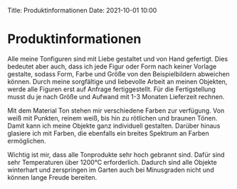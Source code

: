 Title: Produktinformationen
Date: 2021-10-01 10:00

# Produktinformationen
Alle meine Tonfiguren sind mit Liebe gestaltet und von Hand gefertigt.
Dies bedeutet aber auch, dass ich jede Figur oder Form nach keiner Vorlage gestalte, sodass Form, Farbe und Größe von den Beispielbildern abweichen können.
Durch meine sorgfältige und liebevolle Arbeit an meinen Objekten, werde alle Figuren erst auf Anfrage fertiggestellt.
Für die Fertigstellung musst du je nach Größe und Aufwand mit 1-3 Monaten Lieferzeit rechnen. 

Mit dem Material Ton stehen mir verschiedene Farben zur verfügung.
Von weiß mit Punkten, reinem weiß, bis hin zu rötlichen und braunen Tönen.
Damit kann ich meine Objekte ganz individuell gestalten.
Darüber hinaus glasiere ich mit Farben, die ebenfalls ein breites Spektrum an Farben ermöglichen. 

Wichtig ist mir, dass alle Tonprodukte sehr hoch gebrannt sind. 
Dafür sind sehr Temperaturen über 1200°C erforderlich.
Dadurch sind alle Objekte winterhart und zerspringen im Garten auch bei Minusgraden nicht und können lange Freude bereiten. 

